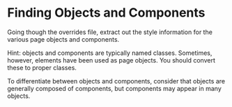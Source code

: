 # Finding Objects and Components

Going though the overrides file, extract out the style information for
the various page objects and components.

Hint: objects and components are typically named classes. Sometimes,
however, elements have been used as page objects. You should convert
these to proper classes.

To differentiate between objects and components, consider that objects
are generally composed of components, but components may appear in
many objects.
